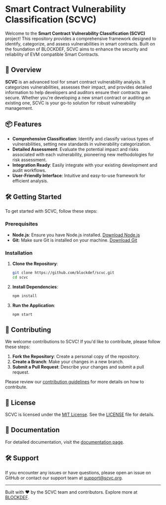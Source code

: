 # Smart Contract Vulnerability Classification (SCVC)

Welcome to the **Smart Contract Vulnerability Classification (SCVC)** project! This repository provides a comprehensive framework designed to identify, categorize, and assess vulnerabilities in smart contracts. Built on the foundation of BLOCKDEF, SCVC aims to enhance the security and reliability of EVM compatible Smart Contracts.

## 🚀 Overview

**SCVC** is an advanced tool for smart contract vulnerability analysis. It categorizes vulnerabilities, assesses their impact, and provides detailed information to help developers and auditors ensure their contracts are secure. Whether you're developing a new smart contract or auditing an existing one, SCVC is your go-to solution for robust vulnerability management.

## 📦 Features

- **Comprehensive Classification**: Identify and classify various types of vulnerabilities, setting new standards in vulnerability categorization.
- **Detailed Assessment**: Evaluate the potential impact and risks associated with each vulnerability, pioneering new methodologies for risk assessment.
- **Integration Ready**: Easily integrate with your existing development and audit workflows.
- **User-Friendly Interface**: Intuitive and easy-to-use framework for efficient analysis.


## 🛠️ Getting Started

To get started with SCVC, follow these steps:

### Prerequisites

- **Node.js**: Ensure you have Node.js installed. [Download Node.js](https://nodejs.org/)
- **Git**: Make sure Git is installed on your machine. [Download Git](https://git-scm.com/)

### Installation

1. **Clone the Repository**:

    ```bash
    git clone https://github.com/blockdef/scvc.git
    cd scvc
    ```

2. **Install Dependencies**:

    ```bash
    npm install
    ```

3. **Run the Application**:

    ```bash
    npm start
    ```

## 🤝 Contributing

We welcome contributions to SCVC! If you'd like to contribute, please follow these steps:

1. **Fork the Repository**: Create a personal copy of the repository.
2. **Create a Branch**: Make your changes in a new branch.
3. **Submit a Pull Request**: Describe your changes and submit a pull request.

Please review our [contribution guidelines](CONTRIBUTING.md) for more details on how to contribute.

## 📝 License

SCVC is licensed under the [MIT License](LICENSE). See the [LICENSE](LICENSE) file for details.

## 📄 Documentation

For detailed documentation, visit the [documentation page](https://blockdef.mintlify.app/introduction).

## 🛠️ Support

If you encounter any issues or have questions, please open an issue on GitHub or contact our support team at [support@scvc.org](mailto:support@blockdef.com).


---

Built with ❤️ by the SCVC team and contributors. Explore more at [BLOCKDEF](https://blockdef.dev).
